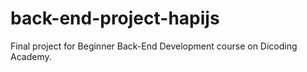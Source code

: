 # back-end-project-hapijs
Final project for Beginner Back-End Development course on Dicoding Academy.
